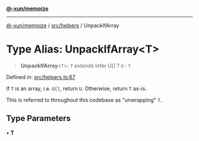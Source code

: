 [**@-xun/memoize**](../../../README.md)

***

[@-xun/memoize](../../../README.md) / [src/helpers](../README.md) / UnpackIfArray

# Type Alias: UnpackIfArray\<T\>

> **UnpackIfArray**\<`T`\>: `T` *extends* infer U[] ? `U` : `T`

Defined in: [src/helpers.ts:67](https://github.com/Xunnamius/memoize/blob/b613141c2f7a96de00eb98581585a2d2f68dc2ab/src/helpers.ts#L67)

If `T` is an array, i.e. `U[]`, return `U`. Otherwise, return `T` as-is.

This is referred to throughout this codebase as "unwrapping" `T`.

## Type Parameters

• **T**
